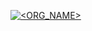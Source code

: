 [![<ORG_NAME>](https://circleci.com/gh/kohjunkiat/alpha-vantage.svg?style=svg)](https://app.circleci.com/pipelines/github/kohjunkiat/alpha-vantage)